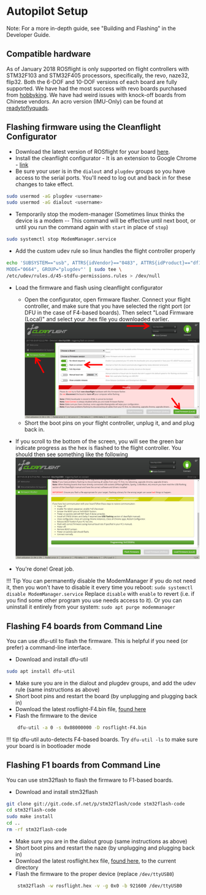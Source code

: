 # Autopilot Setup

Note: For a more in-depth guide, see "Building and Flashing" in the Developer Guide.

## Compatible hardware

As of January 2018 ROSflight is only supported on flight controllers with STM32F103 and STM32F405 processors, specifically, the revo, naze32, flip32.  Both the 6-DOF and 10-DOF versions of each board are fully supported.  We have had the most success with revo boards purchased from [hobbyking](https://hobbyking.com/en_us/openpilot-cc3d-revolution-revo-32bit-flight-controller-w-integrated-433mhz-oplink.html?___store=en_us).  We have had weird issues with knock-off boards from Chinese vendors.  An acro version (IMU-Only) can be found at [readytoflyquads](https://www.readytoflyquads.com/openpilot-cc3d-revolution-acro).

## Flashing firmware using the Cleanflight Configurator

* Download the latest version of ROSflight for your board [here](https://github.com/rosflight/firmware/releases).
* Install the cleanflight configurator - It is an extension to Google Chrome - [link](https://chrome.google.com/webstore/detail/cleanflight-configurator/enacoimjcgeinfnnnpajinjgmkahmfgb?hl=en)
* Be sure your user is in the `dialout` and `plugdev` groups so you have access to the serial ports. You'll need to log out and back in for these changes to take effect.
``` bash
sudo usermod -aG plugdev <username>
sudo usermod -aG dialout <username>
```
* Temporarily stop the modem-manager (Sometimes linux thinks the device is a modem -- This command will be effective until next boot, or until you run the command again with `start` in place of `stop`)
``` bash
sudo systemctl stop ModemManager.service
```
* Add the custom udev rule so linux handles the flight controller properly
``` bash
echo 'SUBSYSTEM=="usb", ATTRS{idVendor}=="0483", ATTRS{idProduct}=="df11",
MODE="0664", GROUP="plugdev"' | sudo tee \
/etc/udev/rules.d/45-stdfu-permissions.rules > /dev/null
```
* Load the firmware and flash using cleanflight configurator
    * Open the configurator, open firmware flasher.  Connect your flight controller, and make sure that you have selected the right port (or DFU in the case of F4-based boards).  Then select "Load Firmware (Local)" and  select your .hex file you downloaded earlier.
![cleanflight_gui_1](images/cleanflight_configurator-1.png)
    * Short the boot pins on your flight controller, unplug it, and and plug back in.
* If you scroll to the bottom of the screen, you will see the green bar indicate progress as the hex is flashed to the flight controller. You should then see something like the following
![success](images/sucessful_flash.png)

* You're done!  Great job.

!!! Tip
    You can permanently disable the ModemManager if you do not need it, then you won't have to disable it every time you reboot:
    ```
    sudo systemctl disable ModemManager.service
    ```
    Replace `disable` with `enable` to revert (i.e. if you find some other program you use needs access to it).
    Or you can uninstall it entirely from your system:
    ```
    sudo apt purge modemmanager
    ```

## Flashing F4 boards from Command Line

You can use dfu-util to flash the firmware. This is helpful if you need (or prefer) a command-line interface.

* Download and install dfu-util
``` bash
sudo apt install dfu-util
```
* Make sure you are in the dialout and plugdev groups, and add the udev rule (same instructions as above)
* Short boot pins and restart the board (by unplugging and plugging back in)
* Download the latest rosflight-F4.bin file, [found here](https://github.com/rosflight/firmware/releases)
* Flash the firmware to the device
``` bash
    dfu-util -a 0 -s 0x08000000 -D rosflight-F4.bin
```

!!! tip
    dfu-util auto-detects F4-based boards.  Try `dfu-util -ls` to make sure your board is in bootloader mode



## Flashing F1 boards from Command Line

You can use stm32flash to flash the firmware to F1-based boards.

* Download and install stm32flash
``` bash
git clone git://git.code.sf.net/p/stm32flash/code stm32flash-code
cd stm32flash-code
sudo make install
cd ..
rm -rf stm32flash-code
```
* Make sure you are in the dialout group (same instructions as above)
* Short boot pins and restart the naze (by unplugging and plugging back in)
* Download the latest rosflight.hex file, [found here](https://github.com/rosflight/firmware/releases), to the current directory
* Flash the firmware to the proper device (replace `/dev/ttyUSB0`)
``` bash
    stm32flash -w rosflight.hex -v -g 0x0 -b 921600 /dev/ttyUSB0
```
